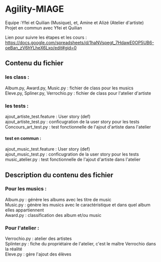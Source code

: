 # Agility-MIAGE

Equipe :Yfei et Quilian (Musique), et, Amine et Alizé  (Atelier d'artiste) <br>
Projet en commun avec Yfei et Quilian <br>

Lien pour suivre les étapes et les cours : <br>
https://docs.google.com/spreadsheets/d/1haNVspegt_7HdawE0OP5UB6-oeBan_zV6hYLheX6Lxo/edit#gid=0 <br>

## Contenu du fichier 
### les class :
Album.py, Award.py, Music.py : fichier de class pour les musics <br>
Eleve.py, Spliner.py, Verrochio.py : fichier de class pour l'atelier d'artiste<br>


### les tests :
ajout_artiste_test.feature : User story (def) <br>
ajout_artiste_test.py : conficugration de la user story pour les tests <br>
Concours_art_test.py : test fonctionnelle de l'ajout d'artiste dans l'atelier <br>
#### test en commun : <br>
ajout_music_test.feature : User story (def) <br>
ajout_music_test.py : conficugration de la user story pour les tests <br>
music_atelier.py : test fonctionnelle de l'ajout d'artiste dans l'atelier <br>

## Description du contenu des fichier
### Pour les musics :
Album.py : génère les albums avec les titre de music <br>
Music.py : génère les musics avec le caractéristique et dans quel album elles appartiennent <br>
Award.py : classification des album et/ou music <br>

### Pour l'atelier :
Verrochio.py : atelier des artistes <br>
Splinter.py : fiche du propriétaire de l'atelier, c'est le maître Verrochio dans la réalité <br>
Eleve.py : gère l'ajout des élèves <br>




